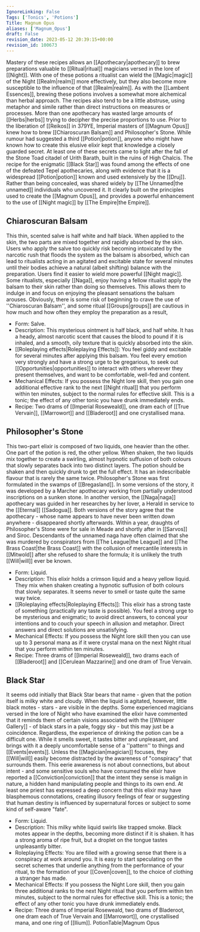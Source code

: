 ```yaml
---
IgnoreLinking: False
Tags: ['Tonics', 'Potions']
Title: Magnum Opus
aliases: ['Magnum_Opus']
draft: False
revision_date: 2023-05-12 20:39:15+00:00
revision_id: 100673
---
```


Mastery of these recipes allows an [[Apothecary|apothecary]] to brew preparations valuable to [[Ritual|ritual]] magicians versed in the lore of [[Night]]. With one of these potions a ritualist can wield the [[Magic|magic]] of the Night [[Realm|realm]] more effectively, but they also become more susceptible to the influence of that [[Realm|realm]].
As with the [[Lambent Essences]], brewing these potions involves a somewhat more alchemical than herbal approach. The recipes also tend to be a little abstruse, using metaphor and simile rather than direct instructions on measures or processes. More than one apothecary has wasted large amounts of [[Herbs|herbs]] trying to decipher the precise proportions to use.
Prior to the liberation of [[Reikos]] in 379YE, Imperial masters of [[Magnum Opus]] knew how to brew [[Chiaroscuran Balsam]] and Philosopher's Stone. While rumour had suggested a third [[Potion|potion]], anyone who might have known how to create this elusive elixir kept that knowledge a closely guarded secret. At least one of these secrets came to light after the fall of the Stone Toad citadel of Urith Barath, built in the ruins of High Chalcis. The recipe for the enigmatic [[Black Star]] was found among the effects of one of the defeated Tepel apothecaries, along with evidence that it is a widespread [[Potion|potion]] known and used extensively by the [[Druj]]. Rather than being concealed, was shared widely by [[The Unnamed|the unnamed]] individuals who uncovered it. It clearly built on the principles used to create the [[Magnum Opus]], and provides a powerful enhancement to the use of [[Night magic]] by [[The Empire|the Empire]].
## Chiaroscuran Balsam
This thin, scented salve is half white and half black. When applied to the skin, the two parts are mixed together and rapidly absorbed by the skin. Users who apply the salve too quickly risk becoming intoxicated by the narcotic rush that floods the system as the balsam is absorbed, which can lead to ritualists acting in an agitated and excitable state for several minutes until their bodies achieve a natural (albeit shifting) balance with the preparation. Users find it easier to wield more powerful [[Night magic]].
Some ritualists, especially [[Naga]], enjoy having a fellow ritualist apply the balsam to their skin rather than doing so themselves. This allows them to indulge in and focus on enjoying the pleasant sensations the balsam arouses. Obviously, there is some risk of beginning to crave the use of ''Chiaroscuran Balsam'', and some ritual [[Groups|groups]] are cautious in how much and how often they employ the preparation as a result, 
* Form: Salve.
* Description: This mysterious ointment is half black, and half white. It has a heady, almost narcotic scent that causes the blood to pound if it is inhaled, and a smooth, oily texture that is quickly absorbed into the skin.
* [[Roleplaying effects|Roleplaying Effects]]: You feel giddy and excitable for several minutes after applying this balsam. You feel every emotion very strongly and have a strong urge to be gregarious, to seek out [[Opportunities|opportunities]] to interact with others wherever they present themselves, and want to be comfortable, well-fed and content.
* Mechanical Effects: If you possess the Night lore skill, then you gain one additional effective rank to the next [[Night ritual]] that you perform within ten minutes, subject to the normal rules for effective skill. This is a tonic; the effect of any other tonic you have drunk immediately ends.
* Recipe: Two drams of [[Imperial Roseweald]], one dram each of [[True Vervain]], [[Marrowort]] and [[Bladeroot]] and one crystallised mana.
## Philosopher's Stone
This two-part elixir is composed of two liquids, one heavier than the other. One part of the potion is red, the other yellow. When shaken, the two liquids mix together to create a swirling, almost hypnotic suffusion of both colours that slowly separates back into two distinct layers. The potion should be shaken and then quickly drunk to get the full effect. It has an indescribable flavour that is rarely the same twice.
Philosopher's Stone was first formulated in the swamps of [[Bregasland]]. In some versions of the story, it was developed by a Marcher apothecary working from partially understood inscriptions on a sunken stone. In another version, the [[Naga|naga]] apothecary was guided in her researches by her lover, a Herald in service to the [[Eternal]] [[Sadogua]]. Both versions of the story agree that the apothecary - whose name appears to have never been written down anywhere - disappeared shortly afterwards. Within a year, draughts of Philosopher's Stone were for sale in Meade and shortly after in [[Sarvos]] and Siroc. Descendants of the unnamed naga have often claimed that she was murdered by conspirators from [[The League|the League]] and [[The Brass Coast|the Brass Coast]] with the collusion of mercantile interests in [[Mitwold]] after she refused to share the formula; it is unlikely the truth [[Will|will]] ever be known.
* Form: Liquid.
* Description: This elixir holds a crimson liquid and a heavy yellow liquid. They mix when shaken creating a hypnotic suffusion of both colours that slowly separates. It seems never to smell or taste quite the same way twice.
* [[Roleplaying effects|Roleplaying Effects]]: This elixir has a strong taste of something (practically any taste is possible). You feel a strong urge to be mysterious and enigmatic; to avoid direct answers, to conceal your intentions and to couch your speech in allusion and metaphor. Direct answers and direct solutions are unsatisfying.
* Mechanical Effects: If you possess the Night lore skill then you can use up to 3 personal mana as if it were crystal mana on the next Night ritual that you perform within ten minutes.
* Recipe: Three drams of [[Imperial Roseweald]], two drams each of [[Bladeroot]] and [[Cerulean Mazzarine]] and one dram of True Vervain.
## Black Star
It seems odd initially that Black Star bears that name - given that the potion itself is milky white and cloudy. When the liquid is agitated, however, little black motes - stars - are visible in the depths. Some experienced magicians versed in the lore of Night who have examined the elixir have commented that it reminds them of certain visions associated with the [[Whisper Gallery]] - of black stars in a pale, foggy sky - but this may just be a coincidence. 
Regardless, the experience of drinking the potion can be a difficult one. While it smells sweet, it tastes bitter and unpleasant, and brings with it a deeply uncomfortable sense of a ''pattern'' to things and [[Events|events]]. Unless the [[Magician|magician]] focuses, they [[Will|will]] easily become distracted by the awareness of "conspiracy" that surrounds them. This eerie awareness is not about connections, but about intent - and some sensitive souls who have consumed the elixir have reported a [[Conviction|conviction]] that the intent they sense is malign in nature, a hidden hand manipulating people and things to its own end. At least one priest has expressed a deep concern that this elixir may have blasphemous connotations, creating illusory feelings of fear or suggesting that human destiny is influenced by supernatural forces or subject to some kind of self-aware "fate".
* Form: Liquid.
* Description: This milky white liquid swirls like trapped smoke. Black motes appear in the depths, becoming more distinct if it is shaken. It has a strong aroma of ripe fruit, but a droplet on the tongue tastes unpleasantly bitter.
* Roleplaying Effects: You are filled with a growing sense that there is a conspiracy at work around you. It is easy to start speculating on the secret schemes that underlie anything from the performance of your ritual, to the formation of your [[Coven|coven]], to the choice of clothing a stranger has made.
* Mechanical Effects: If you possess the Night Lore skill, then you gain three additional ranks to the next Night ritual that you perform within ten minutes, subject to the normal rules for effective skill. This is a tonic; the effect of any other tonic you have drunk immediately ends.
* Recipe: Three drams of Imperial Roseweald, two drams of Bladeroot, one dram each of True Vervain and [[Marrowort]], one crystallised mana, and one ring of [[Ilium]].
PotionTable|Magnum Opus
